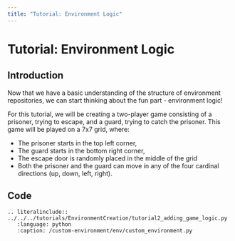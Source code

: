 ```yaml
---
title: "Tutorial: Environment Logic"
---
```


# Tutorial: Environment Logic

## Introduction

Now that we have a basic understanding of the structure of environment repositories, we can start thinking about the fun part - environment logic!

For this tutorial, we will be creating a two-player game consisting of a prisoner, trying to escape, and a guard, trying to catch the prisoner. This game will be played on a 7x7 grid, where:
- The prisoner starts in the top left corner,
- The guard starts in the bottom right corner,
- The escape door is randomly placed in the middle of the grid
- Both the prisoner and the guard can move in any of the four cardinal directions (up, down, left, right).

## Code

```{eval-rst}
.. literalinclude:: ../../../tutorials/EnvironmentCreation/tutorial2_adding_game_logic.py
   :language: python
   :caption: /custom-environment/env/custom_environment.py
```
